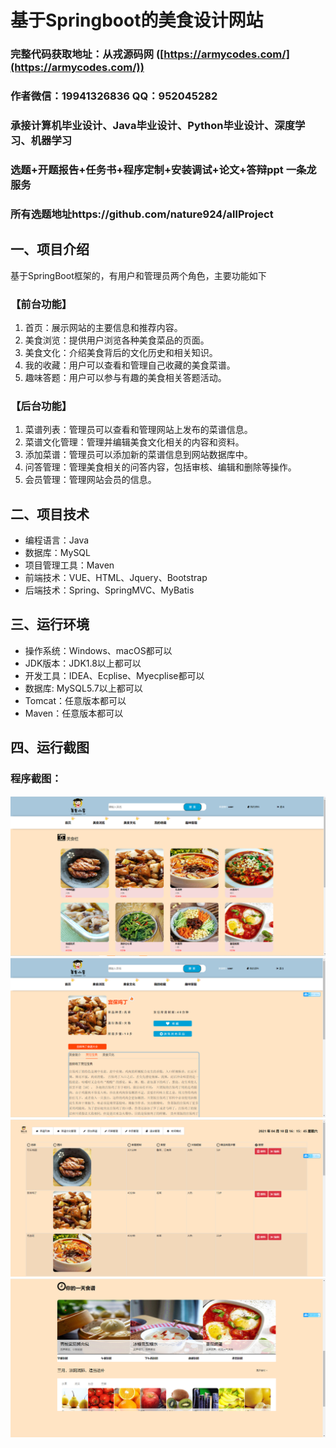 基于Springboot的美食设计网站
=
### 完整代码获取地址：从戎源码网 ([https://armycodes.com/](https://armycodes.com/))
### 作者微信：19941326836  QQ：952045282 
### 承接计算机毕业设计、Java毕业设计、Python毕业设计、深度学习、机器学习
### 选题+开题报告+任务书+程序定制+安装调试+论文+答辩ppt 一条龙服务
### 所有选题地址https://github.com/nature924/allProject

一、项目介绍
---
基于SpringBoot框架的，有用户和管理员两个角色，主要功能如下

### 【前台功能】
1. 首页：展示网站的主要信息和推荐内容。
2. 美食浏览：提供用户浏览各种美食菜品的页面。
3. 美食文化：介绍美食背后的文化历史和相关知识。
4. 我的收藏：用户可以查看和管理自己收藏的美食菜谱。
5. 趣味答题：用户可以参与有趣的美食相关答题活动。

### 【后台功能】
1. 菜谱列表：管理员可以查看和管理网站上发布的菜谱信息。
2. 菜谱文化管理：管理并编辑美食文化相关的内容和资料。
3. 添加菜谱：管理员可以添加新的菜谱信息到网站数据库中。
4. 问答管理：管理美食相关的问答内容，包括审核、编辑和删除等操作。
5. 会员管理：管理网站会员的信息。







二、项目技术
---
- 编程语言：Java
- 数据库：MySQL
- 项目管理工具：Maven
- 前端技术：VUE、HTML、Jquery、Bootstrap
- 后端技术：Spring、SpringMVC、MyBatis

三、运行环境
---
- 操作系统：Windows、macOS都可以
- JDK版本：JDK1.8以上都可以
- 开发工具：IDEA、Ecplise、Myecplise都可以
- 数据库: MySQL5.7以上都可以
- Tomcat：任意版本都可以
- Maven：任意版本都可以

四、运行截图
---

### 程序截图：
![image/1.png](image/1.png)
![image/1.png](image/2.png)
![image/1.png](image/3.png)
![image/1.png](image/4.png)


